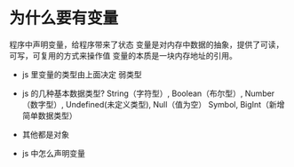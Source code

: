 # 为什么要有变量

程序中声明变量，给程序带来了状态
变量是对内存中数据的抽象，提供了可读，可写，可复用的方式来操作值
变量的本质是一块内存地址的引用。

- js 里变量的类型由上面决定
    弱类型

- js 的几种基本数据类型?
    String（字符型）, Boolean（布尔型）, Number（数字型）,  Undefined(未定义类型), Null（值为空）
    Symbol, BigInt（新增简单数据类型）
- 其他都是对象

- js 中怎么声明变量